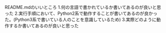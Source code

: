 README.mdのいいところ
1.何の言語で書かれているか書いてあるのが良いと思った
2.実行手順において、Python2系で動作することが書いてあるのが良かった。(Python3系で書いている人のことを意識しているため)
3.実際どのように動作するか書いてあるのが良いと思った